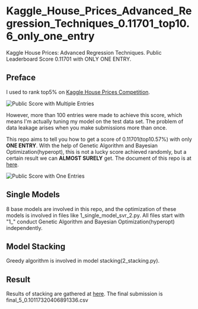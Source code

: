 # Kaggle_House_Prices_Advanced_Regression_Techniques_0.11701_top10.6_only_one_entry
Kaggle House Prices: Advanced Regression Techniques. Public Leaderboard Score 0.11701 with ONLY ONE ENTRY.



## Preface
I used to rank top5% on [Kaggle House Prices Competition](https://www.kaggle.com/c/house-prices-advanced-regression-techniques).

![Public Score with Multiple Entries](https://github.com/mliw/Kaggle_House_Prices_Advanced_Regression_Techniques_0.11701_top10.6_percent_only_one_entry/blob/master/pics/0.PNG)

However, more than 100 entries were made to achieve this score, which means I'm actually tuning my model on the test data set. The problem of data leakage arises when you make submissions more than once.

This repo aims to tell you how to get a score of 0.11701(top10.57%) with only **ONE ENTRY**. With the help of Genetic Algorithm and Bayesian Optimization(hyperopt), this is not a lucky score achieved randomly, but a certain result we can **ALMOST SURELY** get. The document of this repo is at [here](https://github.com/mliw/Kaggle_House_Prices_Advanced_Regression_Techniques_0.11701_top10.6_percent_only_one_entry/blob/master/doc/Tutorial.pdf).

![Public Score with One Entries](https://github.com/mliw/Kaggle_House_Prices_Advanced_Regression_Techniques_0.11701_top10.6_percent_only_one_entry/blob/master/pics/1.PNG)

## Single Models
8 base models are involved in this repo, and the optimization of these models is involved in files like 1_single_model_svr_2.py. All files start with "1_" conduct Genetic Algorithm and Bayesian Optimization(hyperopt) independently.

## Model Stacking
Greedy algorithm is involved in model stacking(2_stacking.py).

## Result
Results of stacking are gathered at [here](https://github.com/mliw/Kaggle_House_Prices_Advanced_Regression_Techniques_0.11701_top10.6_percent_only_one_entry/tree/master/stacking).
The final submission is final_5_0.10117320406891336.csv



